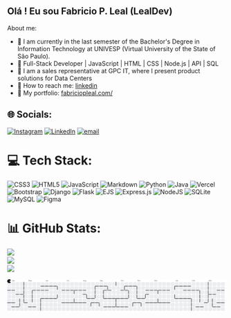 ## Olá ! Eu sou Fabricio P. Leal (LealDev)

About me:
- 📝 I am currently in the last semester of the Bachelor's Degree in Information Technology at UNIVESP (Virtual University of the State of São Paulo).
- 🛃 Full-Stack Developer | JavaScript | HTML | CSS | Node.js | API | SQL
- 👀 I am a sales representative at GPC IT, where I present product solutions for Data Centers
- 💞️ How to reach me: [linkedin](https://www.linkedin.com/in/lealdev/)
- 🚀 My portfolio: [fabriciopleal.com/](https://fabriciopleal.com/)


## 🌐 Socials:
[![Instagram](https://img.shields.io/badge/Instagram-%23E4405F.svg?logo=Instagram&logoColor=white)](https://instagram.com/lealdev) [![LinkedIn](https://img.shields.io/badge/LinkedIn-%230077B5.svg?logo=linkedin&logoColor=white)](https://linkedin.com/in/lealdev) [![email](https://img.shields.io/badge/Email-D14836?logo=gmail&logoColor=white)](mailto:fabricio.pereira.leal@gmail.com) 

# 💻 Tech Stack:
![CSS3](https://img.shields.io/badge/css3-%231572B6.svg?style=for-the-badge&logo=css3&logoColor=white) ![HTML5](https://img.shields.io/badge/html5-%23E34F26.svg?style=for-the-badge&logo=html5&logoColor=white) ![JavaScript](https://img.shields.io/badge/javascript-%23323330.svg?style=for-the-badge&logo=javascript&logoColor=%23F7DF1E) ![Markdown](https://img.shields.io/badge/markdown-%23000000.svg?style=for-the-badge&logo=markdown&logoColor=white) ![Python](https://img.shields.io/badge/python-3670A0?style=for-the-badge&logo=python&logoColor=ffdd54) ![Java](https://img.shields.io/badge/java-%23ED8B00.svg?style=for-the-badge&logo=openjdk&logoColor=white) ![Vercel](https://img.shields.io/badge/vercel-%23000000.svg?style=for-the-badge&logo=vercel&logoColor=white) ![Bootstrap](https://img.shields.io/badge/bootstrap-%238511FA.svg?style=for-the-badge&logo=bootstrap&logoColor=white) ![Django](https://img.shields.io/badge/django-%23092E20.svg?style=for-the-badge&logo=django&logoColor=white) ![Flask](https://img.shields.io/badge/flask-%23000.svg?style=for-the-badge&logo=flask&logoColor=white) ![EJS](https://img.shields.io/badge/ejs-%23B4CA65.svg?style=for-the-badge&logo=ejs&logoColor=black) ![Express.js](https://img.shields.io/badge/express.js-%23404d59.svg?style=for-the-badge&logo=express&logoColor=%2361DAFB) ![NodeJS](https://img.shields.io/badge/node.js-6DA55F?style=for-the-badge&logo=node.js&logoColor=white) ![SQLite](https://img.shields.io/badge/sqlite-%2307405e.svg?style=for-the-badge&logo=sqlite&logoColor=white) ![MySQL](https://img.shields.io/badge/mysql-4479A1.svg?style=for-the-badge&logo=mysql&logoColor=white) ![Figma](https://img.shields.io/badge/figma-%23F24E1E.svg?style=for-the-badge&logo=figma&logoColor=white)
# 📊 GitHub Stats:
![](https://github-readme-stats.vercel.app/api?username=LealDevhub&theme=tokyonight&hide_border=false&include_all_commits=false&count_private=false)<br/>
![](https://nirzak-streak-stats.vercel.app/?user=LealDevhub&theme=tokyonight&hide_border=false)<br/>
![](https://github-readme-stats.vercel.app/api/top-langs/?username=LealDevhub&theme=tokyonight&hide_border=false&include_all_commits=false&count_private=false&layout=compact)

<picture>
  <source media="(prefers-color-scheme: dark)" srcset="https://raw.githubusercontent.com/LealDevhub/LealDevhub/output/pacman-contribution-graph-dark.svg">
  <source media="(prefers-color-scheme: light)" srcset="https://raw.githubusercontent.com/LealDevhub/LealDevhub/output/pacman-contribution-graph.svg">
  <img alt="pacman contribution graph" src="https://raw.githubusercontent.com/LealDevhub/LealDevhub/output/pacman-contribution-graph.svg">
</picture>

###

<!-- Proudly created with GPRM ( https://gprm.itsvg.in ) -->

<!--<div>
  <a href="https://lealdevhub.github.io/Portfolio">
  <img height="180em" src="https://github-readme-stats.vercel.app/api?username=LealDevhub&show_icons=true&theme=tokyonight">
  <img height="180em" src="https://github-readme-stats.vercel.app/api/top-langs/?username=LealDevhub&layout=donut&langs_count=16&theme=tokyonight">
</div>

<div style="display: inline_block"><br>
  <img align="center" alt="Leal-Js" height="30" width="40" src="https://raw.githubusercontent.com/devicons/devicon/master/icons/javascript/javascript-plain.svg">
  <img align="center" alt="Leal-React" height="30" width="40" src="https://raw.githubusercontent.com/devicons/devicon/master/icons/react/react-original.svg">
  <img align="center" alt="Leal-HTML" height="30" width="40" src="https://raw.githubusercontent.com/devicons/devicon/master/icons/html5/html5-original.svg">
  <img align="center" alt="Leal-CSS" height="30" width="40" src="https://raw.githubusercontent.com/devicons/devicon/master/icons/css3/css3-original.svg">
  <img align="center" alt="Leal-Python" height="30" width="40" src="https://raw.githubusercontent.com/devicons/devicon/master/icons/python/python-original.svg">
  <img align="center" alt="Leal-Java" height="30" width="40" src="https://cdn.jsdelivr.net/gh/devicons/devicon/icons/java/java-original.svg" />
  <img align="center" alt="Leal-c++" height="30" width="40" src="https://cdn.jsdelivr.net/gh/devicons/devicon/icons/cplusplus/cplusplus-original.svg" />
<img align="right" alt="Leal-gif" src="https://media.discordapp.net/attachments/1189358822737846415/1189359071762063430/Design_sem_nome.gif" width="150" />
          
</div> -->

<!-- ##

<div>
   <a 
     href="https://instagram.com/lealdev" target="_blank"><img src="https://img.shields.io/badge/-Instagram-%23E4405F?style=for-the-badge&logo=instagram&logoColor=white" target="_blank"></a> -->
<!--- <a href="https://discord.gg/wagxzStdcR" target="_blank"><img src="https://img.shields.io/badge/Discord-7289DA?style=for-the-badge&logo=discord&logoColor=white" target="_blank"></a> --->
<!-- <a href = "mailto:fabricio.pereira.leal@gmail.com"><img src="https://img.shields.io/badge/-Gmail-%23333?style=for-the-badge&logo=gmail&logoColor=white" target="_blank"></a>
  <a href="https://www.linkedin.com/in/lealdev" target="_blank"><img src="https://img.shields.io/badge/-LinkedIn-%230077B5?style=for-the-badge&logo=linkedin&logoColor=white" target="_blank"></a> 
</div>
-->

<!--- <img align="right" height="590rem" src="https://raw.githubusercontent.com/gist/LealDevhub/b9041e20f84fa21004d41d970a198413/raw/6260b4c06231d4ebae2916cb37a9c77e6712546b/githubcard.svg"/>
<h1 align="left">Hi <img src"https://raw.githubusercontent.com/kaueMarques/kaueMarques/master/hi.gif"  width="30px" />, i´m Fabricio P. Leal   </h1>
<p align="left"> <img src="https://komarev.com/ghpvc/?username=FPLealhub&color=yellow" alt="Profile view" /> </p>

- 👋 Hi, I’m @LealDevhub
- 👀 I’m interested in enter the field of information technology
- 🌱 I'm currently learning programming at rocketseat  
- 💞️ I’m looking to collaborate on backend development
- 📫 How to reach me: @lealdev on instagram

--->

<br></br>

<!---
LealDevhub/LealDevhub is a ✨ special ✨ repository because its `README.md` (this file) appears on your GitHub profile.
You can click the Preview link to take a look at your changes.
--->
